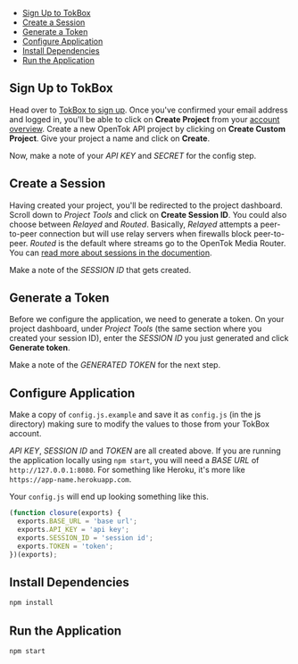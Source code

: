 - [Sign Up to TokBox](#sign-up-to-tokbox)
- [Create a Session](#create-a-session)
- [Generate a Token](#generate-a-token)
- [Configure Application](#configure-application)
- [Install Dependencies](#install-dependencies)
- [Run the Application](#run-the-application)

## Sign Up to TokBox

Head over to [TokBox to sign up](https://tokbox.com/account/user/signup). Once you've confirmed your email address and logged in, you'll be able to click on **Create Project** from your [account overview](https://tokbox.com/account/#/). Create a new OpenTok API project by clicking on **Create Custom Project**. Give your project a name and click on **Create**.

Now, make a note of your *API KEY* and *SECRET* for the config step.

## Create a Session

Having created your project, you'll be redirected to the project dashboard. Scroll down to *Project Tools* and click on **Create Session ID**. You could also choose between *Relayed* and *Routed*. Basically, *Relayed* attempts a peer-to-peer connection but will use relay servers when firewalls block peer-to-peer. *Routed* is the default where streams go to the OpenTok Media Router. You can [read more about sessions in the documention](https://tokbox.com/developer/guides/create-session/).

Make a note of the *SESSION ID* that gets created.

## Generate a Token

Before we configure the application, we need to generate a token. On your project dashboard, under *Project Tools* (the same section where you created your session ID), enter the *SESSION ID* you just generated and click **Generate token**.

Make a note of the *GENERATED TOKEN* for the next step.

## Configure Application

Make a copy of `config.js.example` and save it as `config.js` (in the js directory) making sure to modify the values to those from your TokBox account.

*API KEY*, *SESSION ID* and *TOKEN* are all created above. If you are running the application locally using `npm start`, you will need a *BASE URL* of `http://127.0.0.1:8080`. For something like Heroku, it's more like `https://app-name.herokuapp.com`.

Your `config.js` will end up looking something like this.

```js
(function closure(exports) {
  exports.BASE_URL = 'base url';
  exports.API_KEY = 'api key';
  exports.SESSION_ID = 'session id';
  exports.TOKEN = 'token';
})(exports);
```

## Install Dependencies

```bash
npm install
```

## Run the Application

```bash
npm start
```